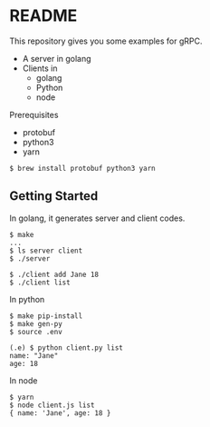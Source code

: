 # README
This repository gives you some examples for gRPC.

* A server in golang
* Clients in
  - golang
  - Python
  - node

Prerequisites
* protobuf
* python3
* yarn

```
$ brew install protobuf python3 yarn
```

## Getting Started
In golang, it generates server and client codes.
```
$ make 
...
$ ls server client
$ ./server

$ ./client add Jane 18
$ ./client list 
```

In python
```
$ make pip-install
$ make gen-py
$ source .env

(.e) $ python client.py list
name: "Jane"
age: 18
```

In node
```
$ yarn
$ node client.js list
{ name: 'Jane', age: 18 }
```
